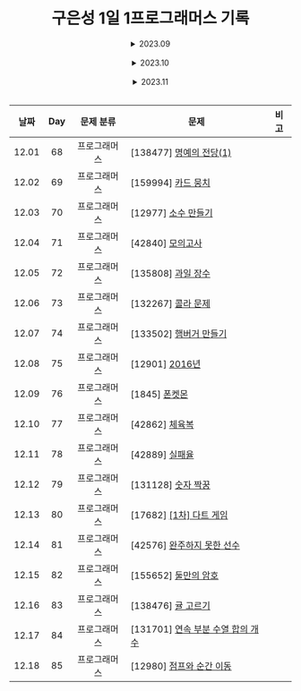 <div align="center">

# 구은성 1일 1프로그래머스 기록

<details>
<summary> 2023.09 </summary>

| 날짜 | Day |  문제 분류   | 문제                                                  | 비고 |
| :--: | :-: | :----------: | ----------------------------------------------------- | ---- |
| 9.16 |  1  | 프로그래머스 | [12944] [평균 구하기](./9%EC%9B%94/0916/)            |        |
| 9.17 |  2  | 프로그래머스 | [178871] [달리기 경주](./9%EC%9B%94/0917/)           |        |
| 9.18 |  3  | 프로그래머스 | [172928] [공원 산책](./9%EC%9B%94/0918/)             |        |
| 9.19 |  4  | 프로그래머스 | [176963] [추억 점수](./9%EC%9B%94/0919/)             |        |
| 9.20 |  5  | 프로그래머스 | [12954] [x만큼 간격이 있는 n개의 숫자](./9%EC%9B%94/0920/)|    |
| 9.21 |  6  | 프로그래머스 | [87389] [나머지가 1이 되는 수 찾기](./9%EC%9B%94/0921/)|       |
| 9.22 |  7  | 프로그래머스 | [12928] [약수의 합](./9%EC%9B%94/0922/)              |        |
| 9.23 |  8  | 프로그래머스 | [77884] [약수의 개수와 덧셈](./9%EC%9B%94/0923/)      |        |
| 9.24 |  9  | 프로그래머스 | [12931] [자릿수 더하기](./9%EC%9B%94/0924/)           |        |
| 9.25 |  10 | 프로그래머스 | [12950] [행렬의 덧셈](./9%EC%9B%94/0925/)             |        |
| 9.26 |  11 | 프로그래머스 | [12943] [콜라츠 추측](./9%EC%9B%94/0926/)             |        |
| 9.27 |  12 | 프로그래머스 | [12940] [최대공약수와 최소공배수](./9%EC%9B%94/0927/)  |        |
| 9.28 |  13 | 프로그래머스 | [136798] [기사단원의 무기](./9%EC%9B%94/0928/)        |        |
| 9.29 |  14 | 프로그래머스 | [12947] [하샤드 수](./9%EC%9B%94/0929/)               |        |
| 9.30 |  15 | 프로그래머스 | [12934] [정수 제곱근 판별](./9%EC%9B%94/0930/)        |        |
</details>
</br>

<details>
<summary> 2023.10 </summary>

| 날짜 | Day |  문제 분류   | 문제                                                  | 비고 |
| :--: | :-: | :----------: | ----------------------------------------------------- | ---- |
| 10.01 | 16 | 프로그래머스 | [12948] [핸드폰 번호 가리기](./10%EC%9B%94/1001/)       |      |
| 10.02 | 17 | 프로그래머스 | [70128] [내적](./10%EC%9B%94/1002/)                    |      |
| 10.03 | 18 | 프로그래머스 | [161989] [덧칠하기](./10%EC%9B%94/1003/)               |      |
| 10.04 | 19 | 프로그래머스 | [147355] [크기가 작은 부분 문자열](./10%EC%9B%94/1004/) |      |
| 10.05 | 20 | 프로그래머스 | [12969] [직사각형 별찍기](./10월/1005/12969/)           |      |
|       |    | 프로그래머스 | [12906] [같은 숫자는 싫어](./10월/1005/12906/)          |      |
| 10.06 | 21 | 프로그래머스 | [140108] [문자열 나누기](./10%EC%9B%94/1006/)           |      |
| 10.07 | 22 | 프로그래머스 | [12903] [가운데 글자 가져오기](./10%EC%9B%94/1007/)     |      |
| 10.08 | 23 | 프로그래머스 | [12922] [수박수박수박수박수박수?](./10%EC%9B%94/1008/)  |      |
| 10.09 | 24 | 프로그래머스 | [12937] [짝수와 홀수](./10%EC%9B%94/1009/)             |      |
| 10.10 | 25 | 프로그래머스 | [12925] [문자열을 정수로 바꾸기](./10%EC%9B%94/1010/)   |      |
| 10.11 | 26 | 프로그래머스 | [12939] [최댓값과 최솟값](./10%EC%9B%94/1011/)          |      |
| 10.12 | 27 | 프로그래머스 | [12951] [JadenCase 문자열 만들기](./10%EC%9B%94/1012/)  |      |
| 10.13 | 28 | 프로그래머스 | [76501] [음양 더하기](./10%EC%9B%94/1013/)              |      |
| 10.14 | 29 | 프로그래머스 | [12945] [피보나치 수](./10%EC%9B%94/1014/)              |      |
| 10.15 | 30 | 프로그래머스 | [12941] [최솟값 만들기](./10%EC%9B%94/1015/)            |      |
| 10.16 | 31 | 프로그래머스 | [12909] [올바른 괄호](./10%EC%9B%94/1016/)              |      |
| 10.17 | 32 | 프로그래머스 | [70129] [이진 변환 반복하기](./10월/1017/)               |      |
| 10.18 | 33 | 프로그래머스 | [42842] [카펫](./10월/1018/)                            |      |
| 10.19 | 34 | 프로그래머스 | [12924] [숫자의 표현](./10월/1019/)                      |      |
| 10.20 | 35 | 프로그래머스 | [12911] [다음 큰 숫자](./10월/1020/)                     |      |
| 10.21 | 36 | 프로그래머스 | [12973] [짝지어 제거하기](./10월/1021/)                   |      |
| 10.22 | 37 | 프로그래머스 | [12981] [영어 끝말잇기](./10월/1022/)                     |      |
| 10.23 | 38 | 프로그래머스 | [12932] [자연수 뒤집어 배열로 만들기](./10월/1023/)        |      |
| 10.24 | 39 | 프로그래머스 | [12933] [정수 내림차순으로 배치하기](./10월/1024/)         |      |
| 10.25 | 40 | 프로그래머스 | [12916] [문자열 내 p와 y의 개수](./10월/1025/)            |      |
| 10.26 | 41 | 프로그래머스 | [12912] [두 정수 사이의 합](./10월/1026/)                 |      |
| 10.27 | 42 | 프로그래머스 | [12910] [나누어 떨어지는 숫자 배열](./10월/1027/)          |      |
| 10.28 | 43 | 프로그래머스 | [86501] [없는 숫자 더하기](./10월/1028/)                  |      |
| 10.29 | 44 | 프로그래머스 | [12935] [제일 작은 수 제거하기](./10월/1029/)             |      |
| 10.30 | 45 | 프로그래머스 | [12917] [문자열 내림차순으로 배치하기](./10월/1030/)      |       |
| 10.31 | 46 | 프로그래머스 | [82612] [부족한 금액 계산하기](./10월/1031/)              |       |
</details>
</br>

<details>
<summary> 2023.11 </summary>

| 날짜 | Day |  문제 분류   | 문제                                                  | 비고 |
| :--: | :-: | :----------: | ----------------------------------------------------- | ---- |
| 11.01 | 47 | 프로그래머스 | [12918] [문자열 다루기 기본](./11월/1101/)              |      |
| 11.02 | 48 | 프로그래머스 | [12919] [서울에서 김서방 찾기](./11월/1102/)            |      |
| 11.03 | 49 | 프로그래머스 | [68935] [3진법 뒤집기](./11월/1103/)                   |       |
| 11.04 | 50 | 프로그래머스 | [12982] [예산](./11월/1104/)                           |      |
| 11.05 | 51 | 프로그래머스 | [12930] [이상한 문자 만들기](./11월/1105/)              |      |
| 11.06 | 52 | 프로그래머스 | [131705] [삼총사](./11월/1106/)                        |       |
| 11.07 | 53 | 프로그래머스 | [42885] [구명보트](./11월/1107/)                       |       |
| 11.08 | 54 | 프로그래머스 | [86491] [최소직사각형](./11월/1108/)                   |       |
| 11.09 | 55 | 프로그래머스 | [12926] [시저 암호](./11월/1109/)                      |       |
| 11.10 | 56 | 프로그래머스 | [142086] [가장 가까운 같은 글자](./11월/1110/)          |       |
| 11.11 | 57 | 프로그래머스 | [42748] [K번째 수](./11월/1111/)                       |       |
| 11.12 | 58 | 프로그래머스 | [68644] [두 개 뽑아서 더하기](./11월/1112/)             |       |
| 11.13 | 59 | 프로그래머스 | [12921] [소수 찾기](./11월/1113/)                       |       |
| 11.14 | 60 | 프로그래머스 | [81301] [숫자 문자열과 영단어](./11월/1114/)             |       |
| 11.22 | 61 | 프로그래머스 | [12953] [N개의 최소공배수](./11월/1122/)                 |       |
| 11.23 | 62 | 프로그래머스 | [12915] [문자열 내 마음대로 정렬하기](./11월/1123/)       |       |
| 11.24 | 63 | 프로그래머스 | [120956] [옹알이(1)](./11월/1124/)                       |       |
| 11.27 | 64 | 프로그래머스 | [133499] [옹알이(2)](./11월/1127/)                       |       |
| 11.28 | 65 | 프로그래머스 | [17681] [[1차] 비밀지도](./11월/1128/)                   |       |
| 11.29 | 66 | 프로그래머스 | [120812] [최빈값 구하기](./11월/1129/)                   |       |
| 11.30 | 67 | 프로그래머스 | [134240] [푸드 파이트 대회](./11월/1130/)                |       |
</details>
</br>

| 날짜 | Day |  문제 분류   | 문제                                                  | 비고 |
| :--: | :-: | :----------: | ----------------------------------------------------- | ---- |
| 12.01 | 68 | 프로그래머스 | [138477] [명예의 전당(1)](./12월/1201/)                 |      |
| 12.02 | 69 | 프로그래머스 | [159994] [카드 뭉치](./12월/1202/)                      |      |
| 12.03 | 70 | 프로그래머스 | [12977] [소수 만들기](./12월/1203/)                     |      |
| 12.04 | 71 | 프로그래머스 | [42840] [모의고사](./12월/1204/)                        |      |
| 12.05 | 72 | 프로그래머스 | [135808] [과일 장수](./12월/1205/)                      |      |
| 12.06 | 73 | 프로그래머스 | [132267] [콜라 문제](./12월/1206/)                      |      |
| 12.07 | 74 | 프로그래머스 | [133502] [햄버거 만들기](./12월/1207/)                  |      |
| 12.08 | 75 | 프로그래머스 | [12901] [2016년](./12월/1208/)                          |      |
| 12.09 | 76 | 프로그래머스 | [1845] [폰켓몬](./12월/1209/)                           |      |
| 12.10 | 77 | 프로그래머스 | [42862] [체육복](./12월/1210/)                         |      |
| 12.11 | 78 | 프로그래머스 | [42889] [실패율](./12월/1211/)                         |      |
| 12.12 | 79 | 프로그래머스 | [131128] [숫자 짝꿍](./12월/1212/)                     |      |
| 12.13 | 80 | 프로그래머스 | [17682] [[1차] 다트 게임](./12월/1213/)                |      |
| 12.14 | 81 | 프로그래머스 | [42576] [완주하지 못한 선수](./12월/1214/)             |      |
| 12.15 | 82 | 프로그래머스 | [155652] [둘만의 암호](./12월/1215/)                   |      |
| 12.16 | 83 | 프로그래머스 | [138476] [귤 고르기](./12월/1216/)                     |      |
| 12.17 | 84 | 프로그래머스 | [131701] [연속 부분 수열 합의 개수](./12월/1217/)       |      |
| 12.18 | 85 | 프로그래머스 | [12980] [점프와 순간 이동](./12월/1218/)                |      |

</div>